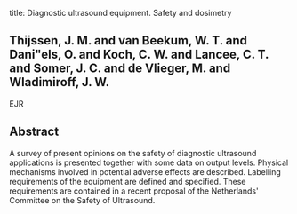 title: Diagnostic ultrasound equipment. Safety and dosimetry

## Thijssen, J. M. and van Beekum, W. T. and Dani"els, O. and Koch, C. W. and Lancee, C. T. and Somer, J. C. and de Vlieger, M. and Wladimiroff, J. W.
EJR


## Abstract
A survey of present opinions on the safety of diagnostic ultrasound applications is presented together with some data on output levels. Physical mechanisms involved in potential adverse effects are described. Labelling requirements of the equipment are defined and specified. These requirements are contained in a recent proposal of the Netherlands' Committee on the Safety of Ultrasound.

